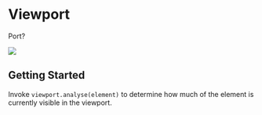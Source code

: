 Viewport
========

Port?

<img src="http://i.telegraph.co.uk/multimedia/archive/01779/wine05_1779852c.jpg" />

Getting Started
--------

Invoke `viewport.analyse(element)` to determine how much of the element is currently visible in the viewport.